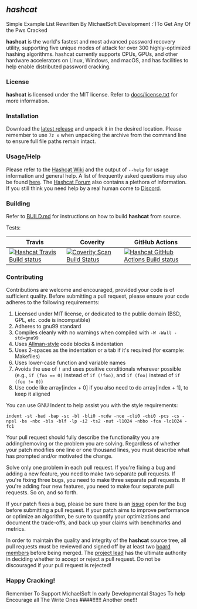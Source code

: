 ## *hashcat* ##
Simple Example List Rewritten By
MichaelSoft Development :')To Get Any Of the Pws Cracked 

**hashcat** is the world's fastest and most advanced password recovery utility, supporting five unique modes of attack for over 300 highly-optimized hashing algorithms. hashcat currently supports CPUs, GPUs, and other hardware accelerators on Linux, Windows, and macOS, and has facilities to help enable distributed password cracking.

### License ###

**hashcat** is licensed under the MIT license. Refer to [docs/license.txt](docs/license.txt) for more information.

### Installation ###

Download the [latest release](https://hashcat.net/hashcat/) and unpack it in the desired location. Please remember to use `7z x` when unpacking the archive from the command line to ensure full file paths remain intact.

### Usage/Help ###

Please refer to the [Hashcat Wiki](https://hashcat.net/wiki/) and the output of `--help` for usage information and general help. A list of frequently asked questions may also be found [here](https://hashcat.net/wiki/doku.php?id=frequently_asked_questions). The [Hashcat Forum](https://hashcat.net/forum/) also contains a plethora of information. If you still think you need help by a real human come to [Discord](https://discord.gg/HFS523HGBT).

### Building ###

Refer to [BUILD.md](BUILD.md) for instructions on how to build **hashcat** from source.

Tests:

Travis | Coverity | GitHub Actions
------ | -------- | --------------
[![Hashcat Travis Build status](https://travis-ci.org/hashcat/hashcat.svg?branch=master)](https://travis-ci.org/hashcat/hashcat) | [![Coverity Scan Build Status](https://scan.coverity.com/projects/11753/badge.svg)](https://scan.coverity.com/projects/hashcat) | [![Hashcat GitHub Actions Build status](https://github.com/hashcat/hashcat/actions/workflows/build.yml/badge.svg)](https://github.com/hashcat/hashcat/actions/workflows/build.yml)

### Contributing ###

Contributions are welcome and encouraged, provided your code is of sufficient quality. Before submitting a pull request, please ensure your code adheres to the following requirements:

1. Licensed under MIT license, or dedicated to the public domain (BSD, GPL, etc. code is incompatible)
2. Adheres to gnu99 standard
3. Compiles cleanly with no warnings when compiled with `-W -Wall -std=gnu99`
4. Uses [Allman-style](https://en.wikipedia.org/wiki/Indent_style#Allman_style) code blocks & indentation
5. Uses 2-spaces as the indentation or a tab if it's required (for example: Makefiles)
6. Uses lower-case function and variable names
7. Avoids the use of `!` and uses positive conditionals wherever possible (e.g., `if (foo == 0)` instead of `if (!foo)`, and `if (foo)` instead of `if (foo != 0)`)
8. Use code like array[index + 0] if you also need to do array[index + 1], to keep it aligned

You can use GNU Indent to help assist you with the style requirements:

```
indent -st -bad -bap -sc -bl -bli0 -ncdw -nce -cli0 -cbi0 -pcs -cs -npsl -bs -nbc -bls -blf -lp -i2 -ts2 -nut -l1024 -nbbo -fca -lc1024 -fc1
```

Your pull request should fully describe the functionality you are adding/removing or the problem you are solving. Regardless of whether your patch modifies one line or one thousand lines, you must describe what has prompted and/or motivated the change.

Solve only one problem in each pull request. If you're fixing a bug and adding a new feature, you need to make two separate pull requests. If you're fixing three bugs, you need to make three separate pull requests. If you're adding four new features, you need to make four separate pull requests. So on, and so forth.

If your patch fixes a bug, please be sure there is an [issue](https://github.com/hashcat/hashcat/issues) open for the bug before submitting a pull request. If your patch aims to improve performance or optimize an algorithm, be sure to quantify your optimizations and document the trade-offs, and back up your claims with benchmarks and metrics.

In order to maintain the quality and integrity of the **hashcat** source tree, all pull requests must be reviewed and signed off by at least two [board members](https://github.com/orgs/hashcat/people) before being merged. The [project lead](https://github.com/jsteube) has the ultimate authority in deciding whether to accept or reject a pull request. Do not be discouraged if your pull request is rejected!

### Happy Cracking!
Remember To Support MichaelSoft In early Developmental Stages To help Encourage all The Write Ones ####!!!!!! Another one!!!
